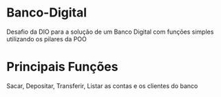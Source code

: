# Banco-Digital
Desafio da DIO para a solução de um Banco Digital com funções simples utilizando os pilares da POO

# Principais Funções
Sacar, Depositar, Transferir, Listar as contas e os clientes do banco
